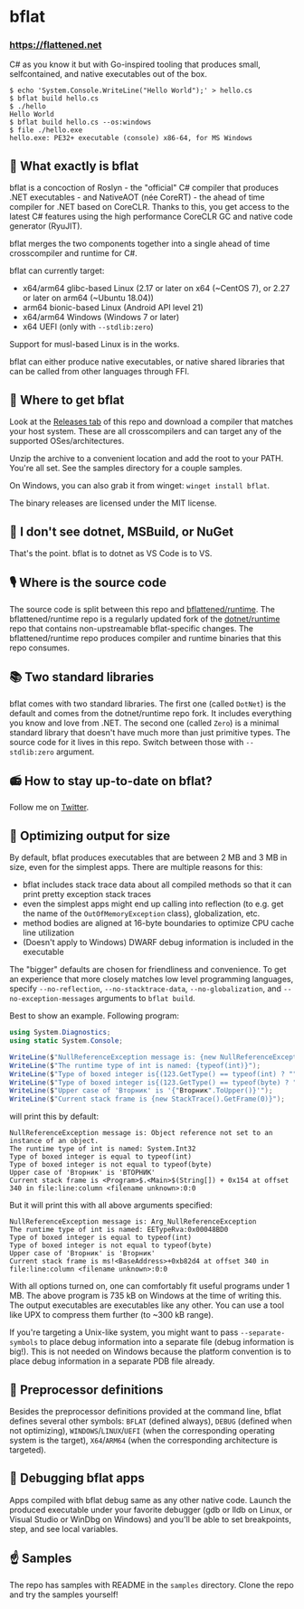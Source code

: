 # bflat

### https://flattened.net

C# as you know it but with Go-inspired tooling that produces small, selfcontained, and native executables out of the box.

```console
$ echo 'System.Console.WriteLine("Hello World");' > hello.cs
$ bflat build hello.cs
$ ./hello
Hello World
$ bflat build hello.cs --os:windows
$ file ./hello.exe
hello.exe: PE32+ executable (console) x86-64, for MS Windows
```

## 🎻 What exactly is bflat

bflat is a concoction of Roslyn - the "official" C# compiler that produces .NET executables - and NativeAOT (née CoreRT) - the ahead of time compiler for .NET based on CoreCLR. Thanks to this, you get access to the latest C# features using the high performance CoreCLR GC and native code generator (RyuJIT).

bflat merges the two components together into a single ahead of time crosscompiler and runtime for C#.

bflat can currently target:

* x64/arm64 glibc-based Linux (2.17 or later on x64 (~CentOS 7), or 2.27 or later on arm64 (~Ubuntu 18.04))
* arm64 bionic-based Linux (Android API level 21)
* x64/arm64 Windows (Windows 7 or later)
* x64 UEFI (only with `--stdlib:zero`)

Support for musl-based Linux is in the works.

bflat can either produce native executables, or native shared libraries that can be called from other languages through FFI.

## 🥁 Where to get bflat

Look at the [Releases tab](https://github.com/bflattened/bflat/releases) of this repo and download a compiler that matches your host system. These are all crosscompilers and can target any of the supported OSes/architectures.

Unzip the archive to a convenient location and add the root to your PATH. You're all set. See the samples directory for a couple samples.

On Windows, you can also grab it from winget: `winget install bflat`.

The binary releases are licensed under the MIT license.

## 🎷 I don't see dotnet, MSBuild, or NuGet

That's the point. bflat is to dotnet as VS Code is to VS.

## 🎙 Where is the source code

The source code is split between this repo and [bflattened/runtime](https://github.com/bflattened/runtime). The bflattened/runtime repo is a regularly updated fork of the [dotnet/runtime](https://github.com/dotnet/runtime) repo that contains non-upstreamable bflat-specific changes. The bflattened/runtime repo produces compiler and runtime binaries that this repo consumes.

## 📚 Two standard libraries

bflat comes with two standard libraries. The first one (called `DotNet`) is the default and comes from the dotnet/runtime repo fork. It includes everything you know and love from .NET. The second one (called `Zero`) is a minimal standard library that doesn't have much more than just primitive types. The source code for it lives in this repo. Switch between those with `--stdlib:zero` argument.

## 📻 How to stay up-to-date on bflat?

Follow me on [Twitter](https://twitter.com/MStrehovsky).

## 🎺 Optimizing output for size

By default, bflat produces executables that are between 2 MB and 3 MB in size, even for the simplest apps. There are multiple reasons for this:

* bflat includes stack trace data about all compiled methods so that it can print pretty exception stack traces
* even the simplest apps might end up calling into reflection (to e.g. get the name of the `OutOfMemoryException` class), globalization, etc.
* method bodies are aligned at 16-byte boundaries to optimize CPU cache line utilization
* (Doesn't apply to Windows) DWARF debug information is included in the executable

The "bigger" defaults are chosen for friendliness and convenience. To get an experience that more closely matches low level programming languages, specify `--no-reflection`, `--no-stacktrace-data`, `--no-globalization`, and `--no-exception-messages` arguments to `bflat build`.

Best to show an example. Following program:

```csharp
using System.Diagnostics;
using static System.Console;

WriteLine($"NullReferenceException message is: {new NullReferenceException().Message}");
WriteLine($"The runtime type of int is named: {typeof(int)}");
WriteLine($"Type of boxed integer is{(123.GetType() == typeof(int) ? "" : " not")} equal to typeof(int)");
WriteLine($"Type of boxed integer is{(123.GetType() == typeof(byte) ? "" : " not")} equal to typeof(byte)");
WriteLine($"Upper case of 'Вторник' is '{"Вторник".ToUpper()}'");
WriteLine($"Current stack frame is {new StackTrace().GetFrame(0)}");
```

will print this by default:

```
NullReferenceException message is: Object reference not set to an instance of an object.
The runtime type of int is named: System.Int32
Type of boxed integer is equal to typeof(int)
Type of boxed integer is not equal to typeof(byte)
Upper case of 'Вторник' is 'ВТОРНИК'
Current stack frame is <Program>$.<Main>$(String[]) + 0x154 at offset 340 in file:line:column <filename unknown>:0:0
```

But it will print this with all above arguments specified:

```
NullReferenceException message is: Arg_NullReferenceException
The runtime type of int is named: EETypeRva:0x00048BD0
Type of boxed integer is equal to typeof(int)
Type of boxed integer is not equal to typeof(byte)
Upper case of 'Вторник' is 'Вторник'
Current stack frame is ms!<BaseAddress>+0xb82d4 at offset 340 in file:line:column <filename unknown>:0:0
```

With all options turned on, one can comfortably fit useful programs under 1 MB. The above program is 735 kB on Windows at the time of writing this. The output executables are executables like any other. You can use a tool like UPX to compress them further (to ~300 kB range).

If you're targeting a Unix-like system, you might want to pass `--separate-symbols` to place debug information into a separate file (debug information is big!). This is not needed on Windows because the platform convention is to place debug information in a separate PDB file already.

## 🎸 Preprocessor definitions

Besides the preprocessor definitions provided at the command line, bflat defines several other symbols: `BFLAT` (defined always), `DEBUG` (defined when not optimizing), `WINDOWS`/`LINUX`/`UEFI` (when the corresponding operating system is the target), `X64`/`ARM64` (when the corresponding architecture is targeted).

## 🎹 Debugging bflat apps

Apps compiled with bflat debug same as any other native code. Launch the produced executable under your favorite debugger (gdb or lldb on Linux, or Visual Studio or WinDbg on Windows) and you'll be able to set breakpoints, step, and see local variables.

## ☝ Samples

The repo has samples with README in the `samples` directory. Clone the repo and try the samples yourself!
